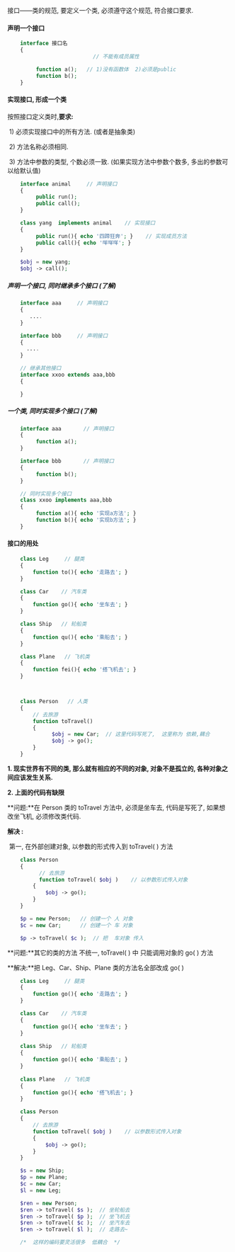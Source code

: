接口——类的规范, 要定义一个类, 必须遵守这个规范, 符合接口要求.

#### 声明一个接口

```php
    interface 接口名
    {
                           // 不能有成员属性

         function a();   // 1)没有函数体  2)必须是public
         function b();
    }
```

#### 实现接口, 形成一个类

按照接口定义类时,**要求:**

​ 1\) 必须实现接口中的所有方法. \(或者是抽象类\)

​ 2\) 方法名称必须相同.

​ 3\) 方法中参数的类型, 个数必须一致. \(如果实现方法中参数个数多, 多出的参数可以给默认值\)

```php
    interface animal     // 声明接口
    {
         public run();
         public call();
    }

    class yang  implements animal    // 实现接口
    {
         public run(){ echo '四蹄狂奔'; }    // 实现成员方法
         public call(){ echo '咩咩咩'; }     
    }

    $obj = new yang;
    $obj -> call();
```

##### 声明一个接口, 同时继承多个接口 \(了解\)

```php
    interface aaa     // 声明接口
    {
       ....
    }

    interface bbb     // 声明接口
    {
      ....
    }

    // 继承其他接口
    interface xxoo extends aaa,bbb
    {

    }
```

##### 一个类, 同时实现多个接口 \(了解\)

```php
    interface aaa       // 声明接口
    {
         function a();
    }

    interface bbb       // 声明接口
    {
         function b();
    }

    // 同时实现多个接口
    class xxoo implements aaa,bbb
    {
         function a(){ echo '实现a方法'; }
         function b(){ echo '实现b方法'; }
    }
```

#### 接口的用处

```php
    class Leg     // 腿类
    {
        function to(){ echo '走路去'; }
    }

    class Car    // 汽车类
    {
        function go(){ echo '坐车去'; }
    }

    class Ship   // 轮船类
    {
        function qu(){ echo '乘船去'; }
    }

    class Plane   // 飞机类
    {
        function fei(){ echo '搭飞机去'; }
    }



    class Person   // 人类
    {
        // 去旅游
        function toTravel()
        {
              $obj = new Car;  // 这里代码写死了,  这里称为 依赖,耦合
              $obj -> go();
        }
    }
```

**1. 现实世界有不同的类, 那么就有相应的不同的对象, 对象不是孤立的, 各种对象之间应该发生关系.**

**2. 上面的代码有缺限**

**问题:**在 Person 类的 toTravel 方法中, 必须是坐车去, 代码是写死了, 如果想改坐飞机, 必须修改类代码.

**解决 :**

​ 第一, 在外部创建对象, 以参数的形式传入到 toTravel\( \) 方法

```php
    class Person
    {
          // 去旅游
          function toTravel( $obj )    // 以参数形式传入对象
        {
            $obj -> go();
        }
    }

    $p = new Person;   // 创建一个 人 对象
    $c = new Car;      // 创建一个 车 对象

    $p -> toTravel( $c );  // 把  车对象 传入
```

**问题:**其它的类的方法 不统一, toTravel\( \) 中 只能调用对象的 go\( \) 方法

**解决:**把 Leg、Car、Ship、Plane 类的方法名全部改成 go\( \)

```php
    class Leg     // 腿类
    {
        function go(){ echo '走路去'; }
    }

	class Car    // 汽车类
    {
        function go(){ echo '坐车去'; }
    }
	
	class Ship   // 轮船类
    {
        function go(){ echo '乘船去'; }
    }
    
	class Plane   // 飞机类
    {
        function go(){ echo '搭飞机去'; }
    }

	class Person
	{
      	// 去旅游
      	function toTravel( $obj )    // 以参数形式传入对象
        {
            $obj -> go();
        }
	}

	$s = new Ship;
    $p = new Plane;
    $c = new Car;
    $l = new Leg;

    $ren = new Person;
	$ren -> toTravel( $s );  // 坐轮船去
	$ren -> toTravel( $p );  // 坐飞机去
	$ren -> toTravel( $c );  // 坐汽车去
    $ren -> toTravel( $l );  // 走路去~

	/*  这样的编码要灵活很多  低耦合  */
```



